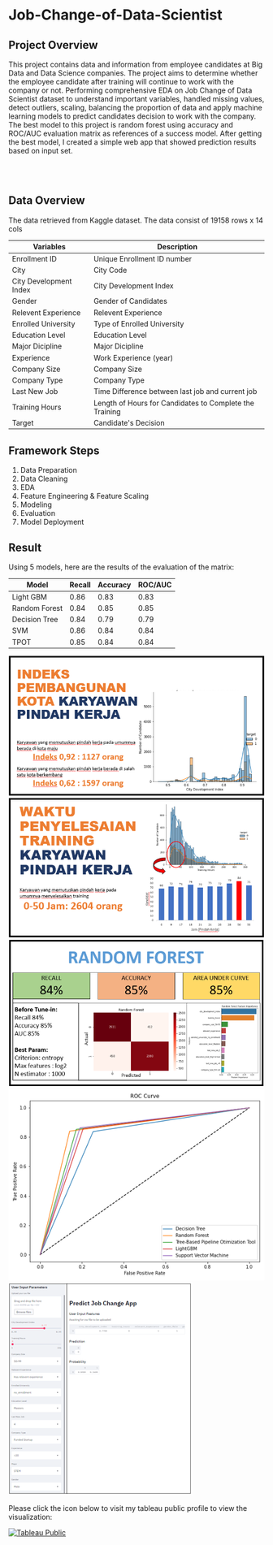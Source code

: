 # Job-Change-of-Data-Scientist

## Project Overview
This project contains data and information from employee candidates at Big Data and Data Science companies.
The project aims to determine whether the employee candidate after training will continue to work with the company or not.
Performing comprehensive EDA on Job Change of Data Scientist dataset to understand important variables, handled missing values,
detect outliers, scaling, balancing the proportion of data and apply machine learning models to predict candidates decision to work with the company. The 
best model to this project is random forest using accuracy and ROC/AUC evaluation matrix as references of a success model.
After getting the best model, I created a simple web app that showed prediction results based on input set.

<br><br>
## Data Overview
The data retrieved from Kaggle dataset. The data consist of 19158 rows x 14 cols

| Variables                 | Description                                             |
|-------------------------- |---------------------------------------------------------|
| Enrollment ID             | Unique Enrollment ID number                             |
| City                      | City Code                                               |
| City Development Index    | City Development Index                                  |
| Gender                    | Gender of Candidates                                    |
| Relevent Experience       | Relevent Experience                                     |
| Enrolled University       | Type of Enrolled University                             |
| Education Level           | Education Level                                         |
| Major Dicipline           | Major Dicipline                                         |
| Experience                | Work Experience (year)                                  |
| Company Size              | Company Size                                            |
| Company Type              | Company Type                                            |
| Last New Job              | Time Difference between last job and current job        |
| Training Hours            | Length of Hours for Candidates to Complete the Training |
| Target                    | Candidate's Decision                                    |

## Framework Steps
1. Data Preparation
2. Data Cleaning
3. EDA
4. Feature Engineering & Feature Scaling
5. Modeling
6. Evaluation
7. Model Deployment

## Result
Using 5 models, here are the results of the evaluation of the matrix:

| Model               | Recall | Accuracy | ROC/AUC |
|---------------------|--------|----------|---------|
| Light GBM           | 0.86   | 0.83     | 0.83    |
| Random Forest       | 0.84   | 0.85     | 0.85    |
| Decision Tree       | 0.84   | 0.79     | 0.79    |
| SVM                 | 0.86   | 0.84     | 0.84    |
| TPOT                | 0.85   | 0.84     | 0.84    |

![City Development Index](cdi.png)
![Training Hours](th.png)
![Random Forest](randomforest.png)
![ROC Curve](roc_curve.png)
![Web App](webapp.png)

Please click the icon below to visit my tableau public profile to view the visualization:

[![Tableau Public](https://www.blastanalytics.com/wp-content/uploads/tableau-icon-home.png)](https://public.tableau.com/app/profile/laila/viz/JobChange_16266730438960/Dashboard1)

